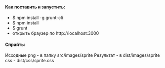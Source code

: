 #### Как поставить и запустить:

-  $ npm install -g grunt-cli
-  $ npm install
-  $ grunt
-  открыть браузер по http://localhost:3000

#### Спрайты
Исходные png - в папку src/images/sprite
Результат - в dist/images/sprite
css - dist/css/sprite.css
